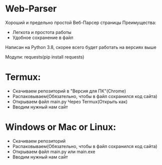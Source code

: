 # Web-Parser
Хороший и предельно простой Веб-Парсер страницы
Преимущества:
- Легкота и простота работы
- Удобное сохранение в файл

Написан на Python 3.8, скорее всего будет работать на версиях выше

Модули: requests(pip install requests)

# Termux:
- Скачиваем репозиторий в "Версия для ПК"(Chrome)
- Распаковываем(Обязательно, чтобы в файл сохранился код сайта)
- Открываем файл main.py Через Termux(Открыть как)
- Вводим нужный нам сайт
# Windows or Mac or Linux:
- Скачиваем репозиторий
- Распаковываем(Обязательно, чтобы в файл сохранился код сайта)
- Открываем файл main.py или main.exe
- Вводим нужный нам сайт
